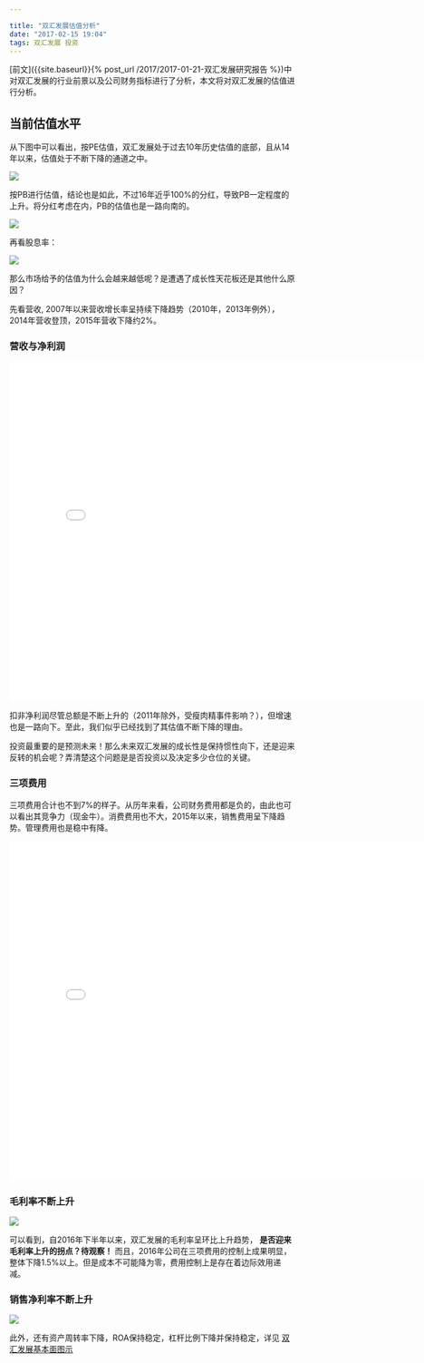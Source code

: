 ```yaml
---

title: "双汇发展估值分析"
date: "2017-02-15 19:04"
tags: 双汇发展 投资
---
```


[前文]({{site.baseurl}}{% post_url /2017/2017-01-21-双汇发展研究报告 %})中对双汇发展的行业前景以及公司财务指标进行了分析，本文将对双汇发展的估值进行分析。

## 当前估值水平

从下图中可以看出，按PE估值，双汇发展处于过去10年历史估值的底部，且从14年以来，估值处于不断下降的通道之中。

![](http://7xonmk.com1.z0.glb.clouddn.com/2017-02-15_20-56-17.png)

按PB进行估值，结论也是如此，不过16年近乎100%的分红，导致PB一定程度的上升。将分红考虑在内，PB的估值也是一路向南的。

![](http://7xonmk.com1.z0.glb.clouddn.com/2017-02-15_21-40-27.png)

再看股息率：

![](http://7xonmk.com1.z0.glb.clouddn.com/2017-02-15_21-43-29.png)

那么市场给予的估值为什么会越来越低呢？是遭遇了成长性天花板还是其他什么原因？

先看营收, 2007年以来营收增长率呈持续下降趋势（2010年，2013年例外），2014年营收登顶，2015年营收下降约2%。

### 营收与净利润

<iframe width="800" height="600" frameborder="0" scrolling="no" src="//plot.ly/~luowenbo/9.embed?link=false&logo=false"></iframe>

扣非净利润尽管总额是不断上升的（2011年除外，受瘦肉精事件影响？），但增速也是一路向下。至此，我们似乎已经找到了其估值不断下降的理由。

投资最重要的是预测未来！那么未来双汇发展的成长性是保持惯性向下，还是迎来反转的机会呢？弄清楚这个问题是是否投资以及决定多少仓位的关键。

### 三项费用

三项费用合计也不到7%的样子。从历年来看，公司财务费用都是负的，由此也可以看出其竞争力（现金牛）。消费费用也不大，2015年以来，销售费用呈下降趋势。管理费用也是稳中有降。

<iframe width="800" height="600" frameborder="0" scrolling="no" src="//plot.ly/~luowenbo/11.embed?link=false&logo=false"></iframe>

### 毛利率不断上升

![](http://7xonmk.com1.z0.glb.clouddn.com/2017-02-15_22-25-52.png)

可以看到，自2016年下半年以来，双汇发展的毛利率呈环比上升趋势， **是否迎来毛利率上升的拐点？待观察！** 而且，2016年公司在三项费用的控制上成果明显，整体下降1.5%以上。但是成本不可能降为零，费用控制上是存在着边际效用递减。


### 销售净利率不断上升

![](http://7xonmk.com1.z0.glb.clouddn.com/2017-02-15_22-27-15.png)

此外，还有资产周转率下降，ROA保持稳定，杠杆比例下降并保持稳定，详见 [双汇发展基本面图示](https://www.lixinger.com/analytics/company/sz/000895/detail/fundamental/profit)
